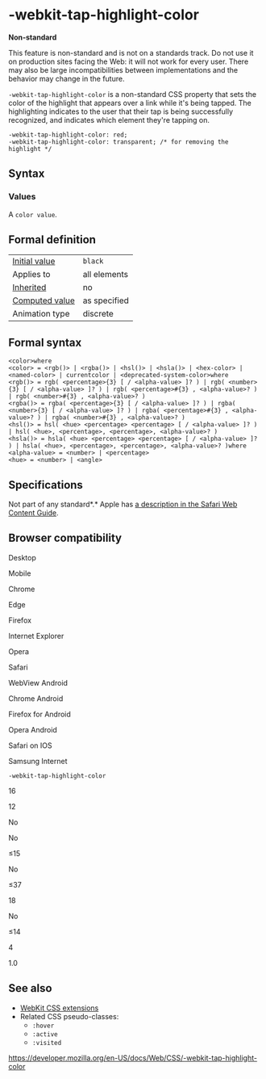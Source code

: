 # -webkit-tap-highlight-color

**Non-standard**

This feature is non-standard and is not on a standards track. Do not use it on production sites facing the Web: it will not work for every user. There may also be large incompatibilities between implementations and the behavior may change in the future.

`-webkit-tap-highlight-color` is a non-standard CSS property that sets the color of the highlight that appears over a link while it's being tapped. The highlighting indicates to the user that their tap is being successfully recognized, and indicates which element they're tapping on.

    -webkit-tap-highlight-color: red;
    -webkit-tap-highlight-color: transparent; /* for removing the highlight */

## Syntax

### Values

A <span class="page-not-created">`color value`</span>.

## Formal definition

<table><tbody><tr class="odd"><td><a href="initial_value">Initial value</a></td><td><code>black</code></td></tr><tr class="even"><td>Applies to</td><td>all elements</td></tr><tr class="odd"><td><a href="inheritance">Inherited</a></td><td>no</td></tr><tr class="even"><td><a href="computed_value">Computed value</a></td><td>as specified</td></tr><tr class="odd"><td>Animation type</td><td>discrete</td></tr></tbody></table>

## Formal syntax

    <color>where
    <color> = <rgb()> | <rgba()> | <hsl()> | <hsla()> | <hex-color> | <named-color> | currentcolor | <deprecated-system-color>where
    <rgb()> = rgb( <percentage>{3} [ / <alpha-value> ]? ) | rgb( <number>{3} [ / <alpha-value> ]? ) | rgb( <percentage>#{3} , <alpha-value>? ) | rgb( <number>#{3} , <alpha-value>? )
    <rgba()> = rgba( <percentage>{3} [ / <alpha-value> ]? ) | rgba( <number>{3} [ / <alpha-value> ]? ) | rgba( <percentage>#{3} , <alpha-value>? ) | rgba( <number>#{3} , <alpha-value>? )
    <hsl()> = hsl( <hue> <percentage> <percentage> [ / <alpha-value> ]? ) | hsl( <hue>, <percentage>, <percentage>, <alpha-value>? )
    <hsla()> = hsla( <hue> <percentage> <percentage> [ / <alpha-value> ]? ) | hsla( <hue>, <percentage>, <percentage>, <alpha-value>? )where
    <alpha-value> = <number> | <percentage>
    <hue> = <number> | <angle>

## Specifications

Not part of any standard*.* Apple has [a description in the Safari Web Content Guide](https://developer.apple.com/library/mac/documentation/AppleApplications/Reference/SafariWebContent/AdjustingtheTextSize/AdjustingtheTextSize.html#//apple_ref/doc/uid/TP40006510-SW5).

## Browser compatibility

Desktop

Mobile

Chrome

Edge

Firefox

Internet Explorer

Opera

Safari

WebView Android

Chrome Android

Firefox for Android

Opera Android

Safari on IOS

Samsung Internet

`-webkit-tap-highlight-color`

16

12

No

No

≤15

No

≤37

18

No

≤14

4

1.0

## See also

- [WebKit CSS extensions](https://developer.mozilla.org/en-US/docs/Web/CSS/WebKit_Extensions)
- Related CSS pseudo-classes:
  - `:hover`
  - `:active`
  - `:visited`

<a href="https://developer.mozilla.org/en-US/docs/Web/CSS/-webkit-tap-highlight-color" class="_attribution-link">https://developer.mozilla.org/en-US/docs/Web/CSS/-webkit-tap-highlight-color</a>
